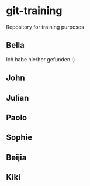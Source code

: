 # git-training

Repository for training purposes

## Bella
Ich habe hierher gefunden :)

## John

## Julian

## Paolo

## Sophie

## Beijia

## Kiki
